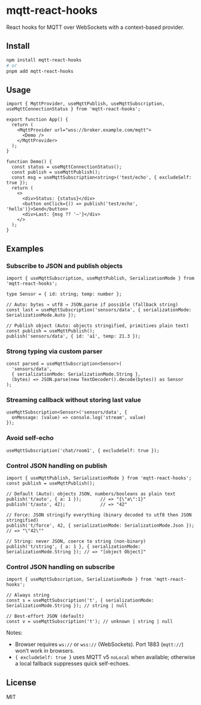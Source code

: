 # mqtt-react-hooks

React hooks for MQTT over WebSockets with a context-based provider.

## Install

```bash
npm install mqtt-react-hooks
# or
pnpm add mqtt-react-hooks
```

## Usage

```tsx
import { MqttProvider, useMqttPublish, useMqttSubscription, useMqttConnectionStatus } from 'mqtt-react-hooks';

export function App() {
  return (
    <MqttProvider url="wss://broker.example.com/mqtt">
      <Demo />
    </MqttProvider>
  );
}

function Demo() {
  const status = useMqttConnectionStatus();
  const publish = useMqttPublish();
  const msg = useMqttSubscription<string>('test/echo', { excludeSelf: true });
  return (
    <>
      <div>Status: {status}</div>
      <button onClick={() => publish('test/echo', 'hello')}>Send</button>
      <div>Last: {msg ?? '—'}</div>
    </>
  );
}
```

## Examples

### Subscribe to JSON and publish objects
```tsx
import { useMqttSubscription, useMqttPublish, SerializationMode } from 'mqtt-react-hooks';

type Sensor = { id: string; temp: number };

// Auto: bytes → utf8 → JSON.parse if possible (fallback string)
const last = useMqttSubscription('sensors/data', { serializationMode: SerializationMode.Auto });

// Publish object (Auto: objects stringified, primitives plain text)
const publish = useMqttPublish();
publish('sensors/data', { id: 'a1', temp: 21.3 });
```

### Strong typing via custom parser
```tsx
const parsed = useMqttSubscription<Sensor>(
  'sensors/data',
  { serializationMode: SerializationMode.String },
  (bytes) => JSON.parse(new TextDecoder().decode(bytes)) as Sensor
);
```

### Streaming callback without storing last value
```tsx
useMqttSubscription<Sensor>('sensors/data', {
  onMessage: (value) => console.log('stream', value)
});
```

### Avoid self-echo
```tsx
useMqttSubscription('chat/room1', { excludeSelf: true });
```

### Control JSON handling on publish
```tsx
import { useMqttPublish, SerializationMode } from 'mqtt-react-hooks';
const publish = useMqttPublish();

// Default (Auto): objects JSON, numbers/booleans as plain text
publish('t/auto', { a: 1 });       // => "{\"a\":1}"
publish('t/auto', 42);             // => "42"

// Force: JSON stringify everything (binary decoded to utf8 then JSON stringified)
publish('t/force', 42, { serializationMode: SerializationMode.Json });     // => "\"42\""

// String: never JSON, coerce to string (non-binary)
publish('t/string', { a: 1 }, { serializationMode: SerializationMode.String }); // => "[object Object]"
```

### Control JSON handling on subscribe
```tsx
import { useMqttSubscription, SerializationMode } from 'mqtt-react-hooks';

// Always string
const s = useMqttSubscription('t', { serializationMode: SerializationMode.String }); // string | null

// Best-effort JSON (default)
const v = useMqttSubscription('t'); // unknown | string | null
```

Notes:
- Browser requires `ws://` or `wss://` (WebSockets). Port 1883 (`mqtt://`) won’t work in browsers.
- `{ excludeSelf: true }` uses MQTT v5 `noLocal` when available; otherwise a local fallback suppresses quick self-echoes.

## License

MIT
